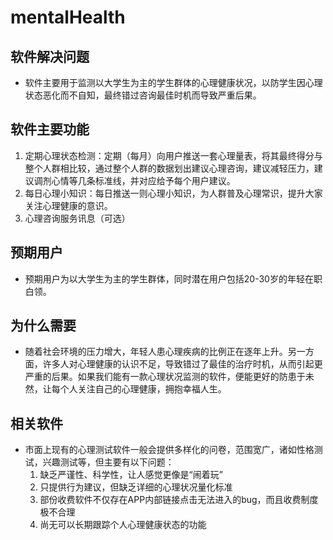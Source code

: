 # mentalHealth
## 软件解决问题
* 软件主要用于监测以大学生为主的学生群体的心理健康状况，以防学生因心理状态恶化而不自知，最终错过咨询最佳时机而导致严重后果。
## 软件主要功能
1. 定期心理状态检测：定期（每月）向用户推送一套心理量表，将其最终得分与整个人群相比较，通过整个人群的数据划出建议心理咨询，建议减轻压力，建议调剂心情等几条标准线，并对应给予每个用户建议。
2. 每日心理小知识：每日推送一则心理小知识，为人群普及心理常识，提升大家关注心理健康的意识。
3. 心理咨询服务讯息（可选）
## 预期用户
* 预期用户为以大学生为主的学生群体，同时潜在用户包括20-30岁的年轻在职白领。
  
## 为什么需要
* 随着社会环境的压力增大，年轻人患心理疾病的比例正在逐年上升。另一方面，许多人对心理健康的认识不足，导致错过了最佳的治疗时机，从而引起更严重的后果。如果我们能有一款心理状况监测的软件，便能更好的防患于未然，让每个人关注自己的心理健康，拥抱幸福人生。

## 相关软件
* 市面上现有的心理测试软件一般会提供多样化的问卷，范围宽广，诸如性格测试，兴趣测试等，但主要有以下问题：
  1. 缺乏严谨性、科学性，让人感觉更像是“闹着玩”
  2. 只提供行为建议，但缺乏详细的心理状况量化标准
  3. 部份收费软件不仅存在APP内部链接点击无法进入的bug，而且收费制度极不合理
  4. 尚无可以长期跟踪个人心理健康状态的功能

